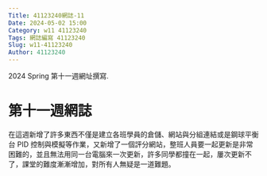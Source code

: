 ```yaml
---
Title: 41123240網誌-11
Date: 2024-05-02 15:00
Category: w11 41123240
Tags: 網誌編寫 41123240
Slug: w11-41123240
Author: 41123240
---
```


2024 Spring 第十一週網址撰寫.

<!-- PELICAN_END_SUMMARY -->

# 第十一週網誌
在這週新增了許多東西不僅是建立各班學員的倉儲、網站與分組連結或是鋼球平衡台 PID 控制與模擬等作業，又新增了一個評分網站，整班人員要一起更新是非常困難的，並且無法用同一台電腦來一次更新，許多同學都撞在一起，屢次更新不了，課堂的難度漸漸增加，對所有人無疑是一道難題。